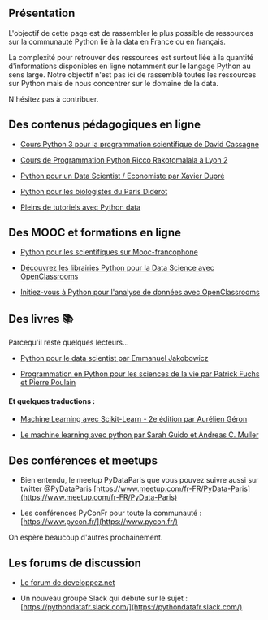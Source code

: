 ## Présentation

L'objectif de cette page est de rassembler le plus possible de ressources sur la communauté Python lié à la data en France ou en français.

La complexité pour retrouver des ressources est surtout liée à la quantité d'informations disponibles en ligne notamment sur le langage Python au sens large. Notre objectif n'est pas ici de rassemblé toutes les ressources sur Python mais de nous concentrer sur le domaine de la data.

N'hésitez pas à contribuer.

## Des contenus pédagogiques en ligne

* [Cours Python 3 pour la programmation scientifique de David Cassagne](https://courspython.com/)

* [Cours de Programmation Python Ricco Rakotomalala à Lyon 2](http://eric.univ-lyon2.fr/~ricco/cours/cours_programmation_python.html)

* [Python pour un Data Scientist / Economiste par Xavier Dupré](http://www.xavierdupre.fr/app/ensae_teaching_cs/helpsphinx3/td_2a.html)

* [Python pour les biologistes du Paris Diderot](https://python.sdv.univ-paris-diderot.fr/)

* [Pleins de tutoriels avec Python data](http://tutoriels-data-mining.blogspot.com/search/label/Python)


## Des MOOC et formations en ligne

* [Python pour les scientifiques sur Mooc-francophone](https://mooc-francophone.com/cours/mooc-python-pour-les-scientifiques/)

* [Découvrez les librairies Python pour la Data Science avec OpenClassrooms](https://openclassrooms.com/fr/courses/4452741-decouvrez-les-librairies-python-pour-la-data-science)

* [Initiez-vous à Python pour l'analyse de données avec OpenClassrooms](https://openclassrooms.com/fr/courses/6204541-initiez-vous-a-python-pour-lanalyse-de-donnees)


## Des livres :books:

Parcequ'il reste quelques lecteurs...

* [Python pour le data scientist par Emmanuel Jakobowicz](https://www.dunod.com/sciences-techniques/python-pour-data-scientist-bases-du-langage-au-machine-learning-0)

* [Programmation en Python pour les sciences de la vie par Patrick Fuchs et Pierre Poulain](https://www.dunod.com/sciences-techniques/programmation-en-python-pour-sciences-vie)

#### Et quelques traductions :

* [Machine Learning avec Scikit-Learn - 2e édition par Aurélien Géron](https://www.dunod.com/sciences-techniques/machine-learning-avec-scikit-learn-mise-en-oeuvre-et-cas-concrets-0)

* [Le machine learning avec python par Sarah Guido et Andreas C. Muller](https://www.eyrolles.com/Informatique/Livre/le-machine-learning-avec-python-9782412034460/)


## Des conférences et meetups

* Bien entendu, le meetup PyDataParis que vous pouvez suivre aussi sur twitter @PyDataParis
[https://www.meetup.com/fr-FR/PyData-Paris](https://www.meetup.com/fr-FR/PyData-Paris)

* Les conférences PyConFr pour toute la communauté :
[https://www.pycon.fr/](https://www.pycon.fr/)

On espère beaucoup d'autres prochainement.

## Les forums de discussion

* [Le forum de developpez.net](https://www.developpez.net/forums/f922/autres-langages/python/calcul-scientifique/)

* Un nouveau groupe Slack qui débute sur le sujet : [https://pythondatafr.slack.com/](https://pythondatafr.slack.com/)
